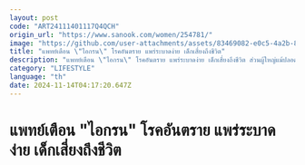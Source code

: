 ```yaml
---
layout: post
code: "ART24111401117Q4QCH"
origin_url: "https://www.sanook.com/women/254781/"
image: "https://github.com/user-attachments/assets/83469082-e0c5-4a2b-8ea1-5d2466bb76ad"
title: "แพทย์เตือน \"ไอกรน\" โรคอันตราย แพร่ระบาดง่าย เด็กเสี่ยงถึงชีวิต"
description: "แพทย์เตือน \"ไอกรน\" โรคอันตราย แพร่ระบาดง่าย เด็กเสี่ยงถึงชีวิต ส่วนผู้ใหญ่แม้ปลอดภัยแค่คือพาหะนำโรค"
category: "LIFESTYLE"
language: "th"
date: 2024-11-14T04:17:20.647Z
---
```


# แพทย์เตือน "ไอกรน" โรคอันตราย แพร่ระบาดง่าย เด็กเสี่ยงถึงชีวิต